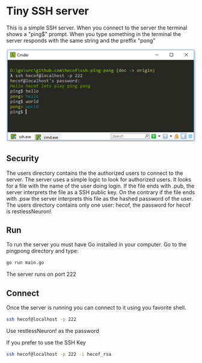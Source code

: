 # Tiny SSH server

This is a simple SSH server. When you connect to the server the terminal shows a "ping$" prompt. When you type something in the terminal the server responds with the same string and the preffix "pong" 

![SSH Client](docs/ssh_client.png)

## Security
The users directory contains the the authorized users to connect to the server. The server uses a simple logic to look for authorized users. It looks for a file with the name of the user doing login. If the file ends with .pub, the server interprets the file as a SSH public key. On the contrary if the file ends with .psw the server interprets this file as the hashed password of the user. The users directory contains only one user: hecof, the password for hecof is restlessNeuron!

## Run
To run the server you must have Go installed in your computer. Go to the pingpong directory and type:
```bash
go run main.go
```
The server runs on port 222

## Connect
Once the server is running you can connect to it using you favorite shell.
```bash
ssh hecof@localhost -p 222
```
Use restlessNeuron! as the password

If you prefer to use the SSH Key 
```bash
ssh hecof@localhost -p 222 -i hecof_rsa
```